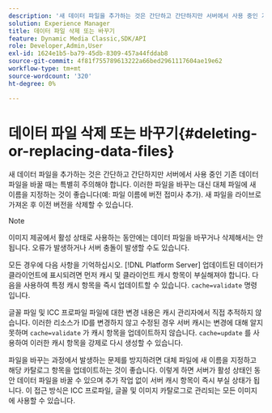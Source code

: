 ```yaml
---
description: '새 데이터 파일을 추가하는 것은 간단하고 간단하지만 서버에서 사용 중인 기존 데이터 파일을 바꿀 때는 특별히 주의해야 합니다. 이러한 파일을 바꾸는 대신 대체 파일에 새 이름을 지정하는 것이 좋습니다(예: 파일 이름에 버전 접미사 추가). 새 파일을 라이브로 가져온 후 이전 버전을 삭제할 수 있습니다.'
solution: Experience Manager
title: 데이터 파일 삭제 또는 바꾸기
feature: Dynamic Media Classic,SDK/API
role: Developer,Admin,User
exl-id: 1624e1b5-ba79-45db-8309-457a44fddab8
source-git-commit: 4f81f755789613222a66bed2961117604ae19e62
workflow-type: tm+mt
source-wordcount: '320'
ht-degree: 0%

---
```


# 데이터 파일 삭제 또는 바꾸기{#deleting-or-replacing-data-files}

새 데이터 파일을 추가하는 것은 간단하고 간단하지만 서버에서 사용 중인 기존 데이터 파일을 바꿀 때는 특별히 주의해야 합니다. 이러한 파일을 바꾸는 대신 대체 파일에 새 이름을 지정하는 것이 좋습니다(예: 파일 이름에 버전 접미사 추가). 새 파일을 라이브로 가져온 후 이전 버전을 삭제할 수 있습니다.

>[!NOTE]
>
>이미지 제공에서 활성 상태로 사용하는 동안에는 데이터 파일을 바꾸거나 삭제해서는 안 됩니다. 오류가 발생하거나 서버 충돌이 발생할 수도 있습니다.

모든 경우에 다음 사항을 기억하십시오. [!DNL Platform Server] 업데이트된 데이터가 클라이언트에 표시되려면 먼저 캐시 및 클라이언트 캐시 항목이 부실해져야 합니다. 다음을 사용하여 특정 캐시 항목을 즉시 업데이트할 수 있습니다. `cache=validate` 명령입니다.

글꼴 파일 및 ICC 프로파일 파일에 대한 변경 내용은 캐시 관리자에서 직접 추적하지 않습니다. 이러한 리소스가 ID를 변경하지 않고 수정된 경우 서버 캐시는 변경에 대해 알지 못하며 `cache=validate` 가 캐시 항목을 업데이트하지 않습니다. `cache=update` 를 사용하여 이러한 캐시 항목을 강제로 다시 생성할 수 있습니다.

파일을 바꾸는 과정에서 발생하는 문제를 방지하려면 대체 파일에 새 이름을 지정하고 해당 카탈로그 항목을 업데이트하는 것이 좋습니다. 이렇게 하면 서버가 활성 상태인 동안 데이터 파일을 바꿀 수 있으며 추가 작업 없이 서버 캐시 항목이 즉시 부실 상태가 됩니다. 이 접근 방식은 ICC 프로파일, 글꼴 및 이미지 카탈로그로 관리되는 모든 이미지에 사용할 수 있습니다.
